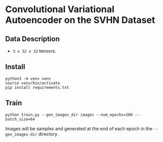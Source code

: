 # Convolutional Variational Autoencoder on the SVHN Dataset

## Data Description
* `3 x 32 x 32` tensors.

## Install
```
python3 -m venv venv
source venv/bin/activate
pip install requirements.txt
```

## Train
```
python train.py --gen_images_dir images --num_epochs=100 --batch_size=64
```
Images will be samples and generated at the end of each epoch in the `--gen_images-dir` directory.


